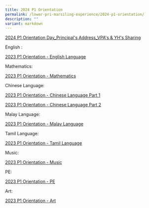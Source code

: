 ```yaml
---
title: 2024 P1 Orientation
permalink: /lower-pri-marsiling-experience/2024-p1-orientation/
description: ""
variant: markdown
---
```

[2024 P1 Orientation Day_Principal's Address_VPA's & YH's Sharing](https://for.edu.sg/2024-p1-orientationday-sharing)


English : 

[2023 P1 Orientation - English Language](https://youtu.be/fWmkt2OUBK0)

Mathematics: 

[2023 P1 Orientation - Mathematics](https://youtu.be/zo9Awm2sjGY)

Chinese Language:

[2023 P1 Orientation - Chinese Language Part 1](https://youtu.be/YsWBRwuJbJ8)

[2023 P1 Orientation - Chinese Language Part 2](https://youtu.be/T8-F3Z5LB1Y)

Malay Language:

[2023 P1 Orientation - Malay Language](https://youtu.be/C8BGo2jssSI)

Tamil Language:

[2023 P1 Orientation - Tamil Language](https://youtu.be/T2EABDo2IWg)

Music:

[2023 P1 Orientation - Music](https://youtu.be/n8jdTzevpC0)

PE:

[2023 P1 Orientation - PE](https://youtu.be/k20Y-uMDocU)

Art:

[2023 P1 Orientation - Art](https://youtu.be/lKXPdVo1de8)